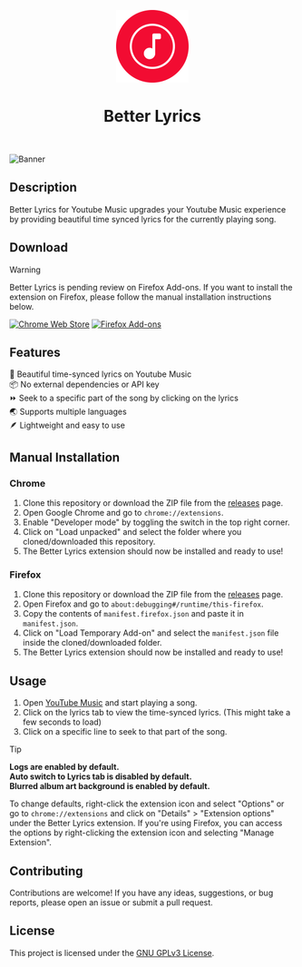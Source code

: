 <p align="center">
	<img src="./images/icons/icon-512.png" height="128">
    <h1 align="center">Better Lyrics</h1>
</p>

<p align="center">
	<a aria-label="License" href="https://www.gnu.org/licenses/gpl-3.0.en.html"><img src="https://img.shields.io/badge/license-GPL_v3-blue.svg" alt=""/></a>
	<img src="https://img.shields.io/badge/version-1.1.9-blue.svg" alt=""/>
	<img src="https://img.shields.io/badge/status-active-brightgreen.svg" alt=""/>
	<a aria-label="Volkswagen CI" href="https://github.com/boidushya/better-lyrics"><img src="https://auchenberg.github.io/volkswagen/volkswargen_ci.svg?v=1" alt=""/></a>
</p>

![Banner](https://i.ibb.co/QFHpVfy/Screenshot-2024-06-04-at-22-33-35.png)

## Description

Better Lyrics for Youtube Music upgrades your Youtube Music experience
by providing beautiful time synced lyrics for the currently playing
song.

## Download

> [!WARNING]
> Better Lyrics is pending review on Firefox Add-ons. If you want to install the extension on Firefox, please follow the manual installation instructions below.

<p float="left">
<a href="https://chromewebstore.google.com/detail/better-lyrics/effdbpeggelllpfkjppbokhmmiinhlmg" target="_blank"><img src="https://storage.googleapis.com/web-dev-uploads/image/WlD8wC6g8khYWPJUsQceQkhXSlv1/HRs9MPufa1J1h5glNhut.png" alt="Chrome Web Store" height="60"/></a>
<a href="https://addons.mozilla.org/en-US/firefox/addon/better-lyrics/" target="_blank"><img src="https://blog.mozilla.org/addons/files/2020/04/get-the-addon-fx-apr-2020.svg" alt="Firefox Add-ons" height="60"/></a>
</p>

## Features

🎵 Beautiful time-synced lyrics on Youtube Music\
📦 No external dependencies or API key\
⏩ Seek to a specific part of the song by clicking on the lyrics\
🌏 Supports multiple languages\
🪶 Lightweight and easy to use

## Manual Installation

### Chrome

1. Clone this repository or download the ZIP file from the [releases](https://github.com/boidushya/better-lyrics/releases) page.
2. Open Google Chrome and go to `chrome://extensions`.
3. Enable "Developer mode" by toggling the switch in the top right corner.
4. Click on "Load unpacked" and select the folder where you cloned/downloaded this repository.
5. The Better Lyrics extension should now be installed and ready to use!

### Firefox

1. Clone this repository or download the ZIP file from the [releases](https://github.com/boidushya/better-lyrics/releases) page.
2. Open Firefox and go to `about:debugging#/runtime/this-firefox`.
3. Copy the contents of `manifest.firefox.json` and paste it in `manifest.json`.
4. Click on "Load Temporary Add-on" and select the `manifest.json` file inside the cloned/downloaded folder.
5. The Better Lyrics extension should now be installed and ready to use!

## Usage

1. Open [YouTube Music](https://music.youtube.com) and start playing a song.
2. Click on the lyrics tab to view the time-synced lyrics. (This might take a few seconds to load)
3. Click on a specific line to seek to that part of the song.

> [!TIP]
>
> **Logs are enabled by default.**\
> **Auto switch to Lyrics tab is disabled by default.**\
> **Blurred album art background is enabled by default.**
>
> To change defaults, right-click the extension icon and select "Options" or go to `chrome://extensions` and click on "Details" > "Extension options" under the Better Lyrics extension.
> If you're using Firefox, you can access the options by right-clicking the extension icon and selecting "Manage Extension".

## Contributing

Contributions are welcome! If you have any ideas, suggestions, or bug reports, please open an issue or submit a pull request.

## License

This project is licensed under the [GNU GPLv3 License](LICENSE).
